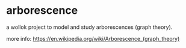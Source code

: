 # arborescence
a wollok project to model and study arborescences (graph theory).

more info: https://en.wikipedia.org/wiki/Arborescence_(graph_theory)
